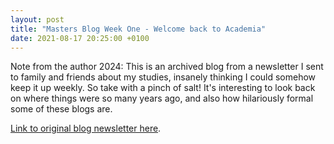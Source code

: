 ```yaml
---
layout: post
title: "Masters Blog Week One - Welcome back to Academia"
date: 2021-08-17 20:25:00 +0100
---
```


Note from the author 2024: This is an archived blog from a newsletter I sent to family and friends about my studies, insanely thinking I could somehow keep it up weekly. So take with a pinch of salt! It's interesting to look back on where things were so many years ago, and also how hilariously formal some of these blogs are.

[Link to original blog newsletter here](/archived/20210817.html).